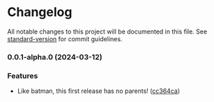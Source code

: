 # Changelog

All notable changes to this project will be documented in this file. See [standard-version](https://github.com/conventional-changelog/standard-version) for commit guidelines.

### 0.0.1-alpha.0 (2024-03-12)


### Features

* Like batman, this first release has no parents! ([cc364ca](https://github.com/leandromatos/wait-github-action-template/commit/cc364ca49cfb7928ff6069647c01468e5dac78e3))

